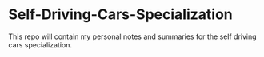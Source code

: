 # Self-Driving-Cars-Specialization
This repo will contain my personal notes and summaries for the self driving cars specialization.
